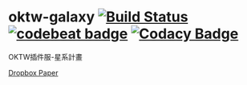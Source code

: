 # oktw-galaxy [![Build Status](https://travis-ci.org/james58899/oktw-galaxy.svg?branch=master)](https://travis-ci.org/james58899/oktw-galaxy) [![codebeat badge](https://codebeat.co/badges/7b47ba7d-b062-4027-9f71-21d4cddc331c)](https://codebeat.co/projects/github-com-james58899-oktw-galaxy-master) [![Codacy Badge](https://api.codacy.com/project/badge/Grade/4641c5cbb7be4111aa39ce7ab679c5c9)](https://www.codacy.com/app/james58899/oktw-galaxy?utm_source=github.com&amp;utm_medium=referral&amp;utm_content=james58899/oktw-galaxy&amp;utm_campaign=Badge_Grade)
OKTW插件服-星系計畫

[Dropbox Paper](https://paper.dropbox.com/doc/i2echYaLHbj8YMP3f1loB)
